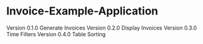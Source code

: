 # Invoice-Example-Application
Version 0.1.0 Generate Invoices
Version 0.2.0 Display Invoices
Version 0.3.0 Time Filters
Version 0.4.0 Table Sorting